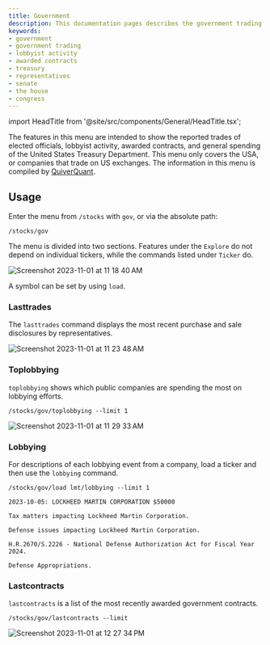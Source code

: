 ```yaml
---
title: Government
description: This documentation pages describes the government trading menu hwere users can access the reported trades of elected officials, lobbyist activity, awarded contracts, and general spending of the United States Treasury Department.
keywords:
- government
- government trading
- lobbyist activity
- awarded contracts
- treasury
- representatives
- senate
- the house
- congress
---
```


import HeadTitle from '@site/src/components/General/HeadTitle.tsx';

<HeadTitle title="Government - Stocks - Data Available | OpenBB Terminal Docs" />

The features in this menu are intended to show the reported trades of elected officials, lobbyist activity, awarded contracts, and general spending of the United States Treasury Department. This menu only covers the USA, or companies that trade on US exchanges. The information in this menu is compiled by <a href="https://www.quiverquant.com/" target="_blank" rel="noreferrer noopener">QuiverQuant</a>. 

## Usage

Enter the menu from `/stocks` with `gov`, or via the absolute path:

```console
/stocks/gov
```

The menu is divided into two sections. Features under the `Explore` do not depend on individual tickers, while the commands listed under `Ticker` do. 

![Screenshot 2023-11-01 at 11 18 40 AM](https://github.com/OpenBB-finance/OpenBBTerminal/assets/85772166/51be579a-7fa0-4ef8-b04c-f2f06c9ef099)

A symbol can be set by using `load`.

### Lasttrades

The `lasttrades` command displays the most recent purchase and sale disclosures by representatives.

![Screenshot 2023-11-01 at 11 23 48 AM](https://github.com/OpenBB-finance/OpenBBTerminal/assets/85772166/7fe9823e-bdc0-4cb6-8a74-8634f407c145)


### Toplobbying

`toplobbying` shows which public companies are spending the most on lobbying efforts.

```console
/stocks/gov/toplobbying --limit 1
```

![Screenshot 2023-11-01 at 11 29 33 AM](https://github.com/OpenBB-finance/OpenBBTerminal/assets/85772166/9b2564b2-f503-454a-adc4-f397d1b940f2)

### Lobbying

For descriptions of each lobbying event from a company, load a ticker and then use the `lobbying` command.

```console
/stocks/gov/load lmt/lobbying --limit 1
```

```console
2023-10-05: LOCKHEED MARTIN CORPORATION $50000

Tax matters impacting Lockheed Martin Corporation.

Defense issues impacting Lockheed Martin Corporation.

H.R.2670/S.2226 - National Defense Authorization Act for Fiscal Year 2024.

Defense Appropriations.
```

### Lastcontracts

`lastcontracts` is a list of the most recently awarded government contracts.

```console
/stocks/gov/lastcontracts --limit 
```

![Screenshot 2023-11-01 at 12 27 34 PM](https://github.com/OpenBB-finance/OpenBBTerminal/assets/85772166/b290c8db-a1b5-4f6c-bea2-65cf16eae3e7)

